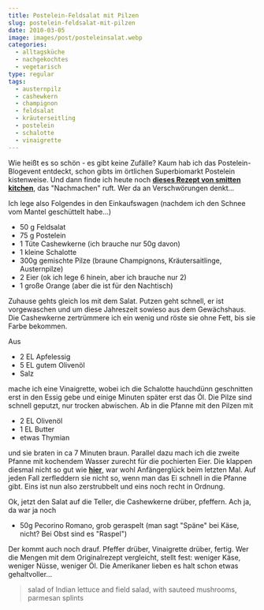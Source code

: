 ```yaml
---
title: Postelein-Feldsalat mit Pilzen
slug: postelein-feldsalat-mit-pilzen
date: 2010-03-05
image: images/post/posteleinsalat.webp
categories: 
  - alltagsküche
  - nachgekochtes
  - vegetarisch
type: regular
tags: 
  - austernpilz
  - cashewkern
  - champignon
  - feldsalat
  - kräuterseitling
  - postelein
  - schalotte
  - vinaigrette
---
```


Wie heißt es so schön - es gibt keine Zufälle? Kaum hab ich das Postelein-Blogevent entdeckt, schon gibts im örtlichen Superbiomarkt Postelein kistenweise. Und dann finde ich heute noch **[dieses Rezept von smitten kitchen](http://smittenkitchen.com/2010/03/warm-mushroom-salad-with-hazelnuts/)**, das "Nachmachen" ruft. Wer da an Verschwörungen denkt...

Ich lege also Folgendes in den Einkaufswagen (nachdem ich den Schnee vom Mantel geschüttelt habe...)

* 50 g Feldsalat 
* 75 g Postelein 
* 1 Tüte Cashewkerne (ich brauche nur 50g davon) 
* 1 kleine Schalotte 
* 300g gemischte Pilze (braune Champignons, Kräutersaitlinge, Austernpilze) 
* 2 Eier (ok ich lege 6 hinein, aber ich brauche nur 2) 
* 1 große Orange (aber die ist für den Nachtisch)

Zuhause gehts gleich los mit dem Salat. Putzen geht schnell, er ist vorgewaschen und um diese Jahreszeit sowieso aus dem Gewächshaus. Die Cashewkerne zertrümmere ich ein wenig und röste sie ohne Fett, bis sie Farbe bekommen.

Aus 
* 2 EL Apfelessig 
* 5 EL gutem Olivenöl 
* Salz

mache ich eine Vinaigrette, wobei ich die Schalotte hauchdünn geschnitten erst in den Essig gebe und einige Minuten später erst das Öl. Die Pilze sind schnell geputzt, nur trocken abwischen. Ab in die Pfanne mit den Pilzen mit

* 2 EL Olivenöl 
* 1 EL Butter 
* etwas Thymian

und sie braten in ca 7 Minuten braun. Parallel dazu mach ich die zweite Pfanne mit kochendem Wasser zurecht für die pochierten Eier. Die klappen diesmal nicht so gut wie **[hier](../speckbrot-mit-ei)**, war wohl Anfängerglück beim letzten Mal. Auf jeden Fall zerfleddern sie nicht so, wenn man das Ei schnell in die Pfanne gibt. Eins ist nun also zerstrubbelt und eins noch recht in Ordnung.

Ok, jetzt den Salat auf die Teller, die Cashewkerne drüber, pfeffern. Ach ja, da war ja noch

* 50g Pecorino Romano, grob geraspelt (man sagt "Späne" bei Käse, nicht? Bei Obst sind es "Raspel")

Der kommt auch noch drauf. Pfeffer drüber, Vinaigrette drüber, fertig. Wer die Mengen mit dem Originalrezept vergleicht, stellt fest: weniger Käse, weniger Nüsse, weniger Öl. Die Amerikaner lieben es halt schon etwas gehaltvoller...

> salad of Indian lettuce and field salad, with sauteed mushrooms, parmesan splints